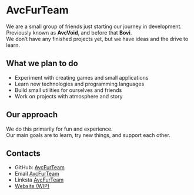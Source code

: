 # AvcFurTeam

We are a small group of friends just starting our journey in development.  
Previously known as **AvcVoid**, and before that **Bovi**.  
We don’t have any finished projects yet, but we have ideas and the drive to learn.

## What we plan to do
- Experiment with creating games and small applications
- Learn new technologies and programming languages
- Build small utilities for ourselves and friends
- Work on projects with atmosphere and story

## Our approach
We do this primarily for fun and experience.  
Our main goals are to learn, try new things, and support each other.

## Contacts
- GitHub: [AvcFurTeam](https://github.com/AvcFurTeam)
- Email [AvcFurTeam](mailto:boolvingin@gmail.com)
- Linksta [AvcFurTeam](https://linksta.cc/@BOVi_Re)
- [Website (WIP)](https://www.youtube.com/watch?v=dQw4w9WgXcQ)
